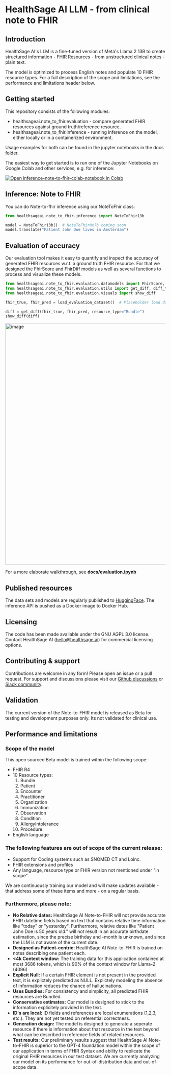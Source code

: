 # HealthSage AI LLM - from clinical note to FHIR

## Introduction

HealthSage AI's LLM is a fine-tuned version of Meta's Llama 2 13B to create structured information - FHIR Resources - from
unstructured clinical notes - plain text.

The model is optimized to process English notes and populate 10 FHIR resource types. For a full description of the scope and limitations, see the performance and limitations header below. 

## Getting started

This repository consists of the following modules:

- healthsageai.note_to_fhir.evaluation - compare generated FHIR resources against ground truth/reference resource.
- healthsageai.note_to_fhir.inference - running inference on the model, either locally or in a containerized environment.

Usage examples for both can be found in the jupyter notebooks in the docs folder.

The easiest way to get started is to run one of the Jupyter Notebooks on Google Colab and other services, e.g. for inference:

[![Open inference-note-to-fhir-colab-notebook in Colab](https://colab.research.google.com/assets/colab-badge.svg)](https://colab.research.google.com/github/healthsage-ai/healthsage-ai-llm/blob/main/docs/inference_note_to_fhir_colab_notebook.ipynb)

## Inference: Note to FHIR

You can do Note-to-fhir inference using our NoteToFhir class:

```python
from healthsageai.note_to_fhir.inference import NoteToFhir13b

model = NoteToFhir13b()  # NoteToFhir8x7b coming soon
model.translate("Patient John Doe lives in Amsterdam")
```


## Evaluation of accuracy

Our evaluation tool makes it easy to quantify and inspect the accuracy of generated FHIR resources w.r.t. a ground truth FHIR resource.
For that we designed the FhirScore and FhirDiff models as well as several functions to process and visualize these models. 

```python
from healthsageai.note_to_fhir.evaluation.datamodels import FhirScore, FhirDiff
from healthsageai.note_to_fhir.evaluation.utils import get_diff, diff_to_dataframe
from healthsageai.note_to_fhir.evaluation.visuals import show_diff

fhir_true, fhir_pred = load_evaluation_dataset()  # Placeholder load dataset function

diff = get_diff(fhir_true, fhir_pred, resource_type="Bundle")
show_diff(diff)
```
<img width="756" alt="image" src="https://github.com/HealthSage-AI/healthsage-ai-llm/assets/96254933/2dbdbb5a-c603-42ac-969f-7a78e00a4fde">

For a more elaborate walkthrough, see **docs/evaluation.ipynb**

## Published resources

The data sets and models are regularly published to [HuggingFace](https://huggingface.co/healthsageai).
The inference API is pushed as a Docker image to Docker Hub.

## Licensing

The code has been made available under the GNU AGPL 3.0 license. Contact HealthSage AI (hello@healthsage.ai) for commercial licensing options.

## Contributing & support

Contributions are welcome in any form! Please open an issue or a pull request. For support and discussions please visit our [Github discussions](https://github.com/HealthSage-AI/healthsage-ai-llm/discussions) or [Slack community](https://healthsageaicommunity.slack.com/).

## Validation
The current version of the Note-to-FHIR model is released as Beta for testing and development purposes only. Its not validated for clinical use. 

## Performance and limitations

### Scope of the model
This open sourced Beta model is trained within the following scope:
- FHIR R4
- 10 Resource types: 
  1. Bundle
  2. Patient
  3. Encounter
  4. Practitioner
  5. Organization
  6. Immunization
  7. Observation
  8. Condition
  9. AllergyIntolerance
  10. Procedure. 
- English language


### The following features are out of scope of the current release:
- Support for Coding systems such as SNOMED CT and Loinc.
- FHIR extensions and profiles
- Any language, resource type or FHIR version not mentioned under "in scope".

We are continuously training our model and will make updates available - that address some of these items and more - on a regular basis.

### Furthermore, please note:
- **No Relative dates:** HealthSage AI Note-to-FHIR will not provide accurate FHIR datetime fields based on text that contains relative time information like "today" or "yesterday". Furthermore, relative dates like "Patient John Doe is 50 years old." will not result in an accurate birthdate estimation, since the precise birthday and -month is unknown, and since the LLM is not aware of the current date. 
- **Designed as Patient-centric:** HealthSage AI Note-to-FHIR is trained on notes describing one patient each. 
- **<4k Context window:** The training data for this application contained at most 3686 tokens, which is 90% of the context window for Llama-2 (4096)
- **Explicit Null:** If a certain FHIR element is not present in the provided text, it is explictely predicted as NULL. Explictely modeling the absence of information reduces the chance of hallucinations. 
- **Uses Bundles:** For consistency and simplicity, all predicted FHIR resources are Bundled.
- **Conservative estimates:** Our model is designed to stick to the information explicitely provided in the text. 
- **ID's are local:** ID fields and references are local enumerations (1,2,3, etc.). They are not yet tested on referential correctness. 
- **Generation design:** The model is designed to generate a seperate resource if there is information about that resource in the text beyond what can be described in reference fields of related resources.
- **Test results:** Our preliminary results suggest that HealthSage AI Note-to-FHIR is superior to the GPT-4 foundation model within the scope of our application in terms of FHIR Syntax and ability to replicate the original FHIR resources in our test dataset. We are currently analyzing our model on its performance for out-of-distribution data and out-of-scope data.
